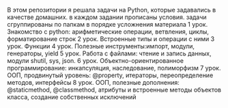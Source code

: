 В этом репозитории я решала задачи на Python, которые задавались в качестве домашних. в каждом задании прописаны условия. задачи сгруппированы по папкам в порядке усложнения материала
1 урок. Знакомство с python: арифметические операции, ветвления, циклы, форматирование строк
2 урок. Встроенные типы и операции с ними
3 урок. Функции
4 урок. Полезные инструменты:импорт, модули, генераторы, yield
5 урок. Работа с файлами: чтение и запись данных, модули shutil, sys, json.
6 урок. Объектно-ориентированное программирование: инкапсуляция, наследование, полиморфизм
7 урок. ООП, продвинутый уровень: @property, итераторы, переопределение методов, интерфейсы
8 урок. ООП, полезные дополнения: @staticmethod, @classmethod, атрибуты и встроенные методы объектов класса, создание собственных исключений



